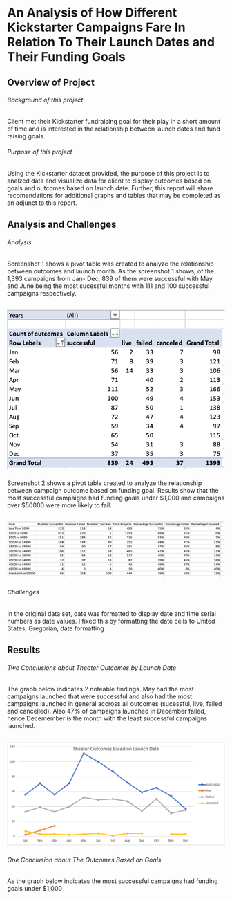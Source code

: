 # An Analysis of How Different Kickstarter Campaigns Fare In Relation To Their Launch Dates and Their Funding Goals
## Overview of Project
###### Background of this project 
Client met their Kickstarter fundraising goal for their play in a short amount of time and is interested in the relationship between launch dates and fund raising goals. 
###### Purpose of this project
Using the Kickstarter dataset provided, the purpose of this project is to analzed data and visualize data for client to display  outcomes based on goals and outcomes based on launch date. Further, this report will share recomendations for additional graphs and tables that may be completed as an adjunct to this report.
## Analysis and Challenges
###### Analysis
Screenshot 1 shows a pivot table was created to analyze the relationship between outcomes and launch month. As the screenshot 1 shows, of the 1,393 campaigns from Jan- Dec, 839 of them were successful with May and June being the most sucessful months with 111 and 100 successful campaigns respectively.

![Theater Outcomes By Launch Date.png](https://github.com/sholathompson/repo-kickstarter-analysis/blob/main/Theater%20Outcomes%20By%20Launch%20Date.png)
--
Screenshot 2 shows a pivot table created to analyze the relationship between campaign outcome based on funding goal. Results show that the most successful campaigns had funding goals under $1,000 and campaigns over $50000 were more likely to fail.

![Outcomes Based of Goals.png](https://github.com/sholathompson/repo-kickstarter-analysis/blob/main/Outcomes%20Based%20of%20Goals.png)
--
###### Challenges
In the original data set, date was formatted to display date and time serial numbers as date values. I fixed this by formatting the date cells to United States, Gregorian, date formatting
## Results
###### Two Conclusions about Theater Outcomes by Launch Date
The graph below indicates 2 noteable findings. May had the most campaigns launched that were successful and also had the most campaigns launched in general accross all outcomes (sucessful, live, failed and cancelled). Also 47% of campaigns launched in December failed, hence Decemember is the month with the least successful campaigns launched.

![Theater_Outcomes_vs_Launch.png](https://github.com/sholathompson/repo-kickstarter-analysis/blob/main/Theater_Outcomes_vs_Launch.png)
--
###### One Conclusion about The Outcomes Based on Goals
As the graph below indicates the most successful campaigns had funding goals under $1,000


